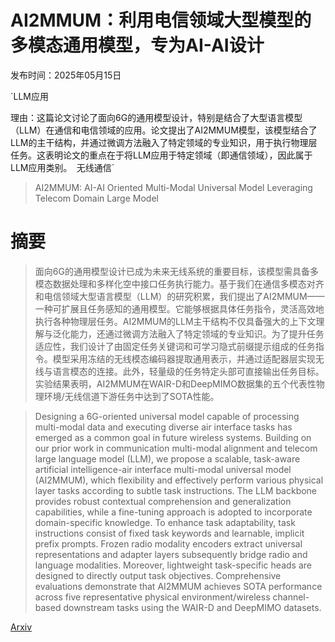 # AI2MMUM：利用电信领域大型模型的多模态通用模型，专为AI-AI设计

发布时间：2025年05月15日

`LLM应用

理由：这篇论文讨论了面向6G的通用模型设计，特别是结合了大型语言模型（LLM）在通信和电信领域的应用。论文提出了AI2MMUM模型，该模型结合了LLM的主干结构，并通过微调方法融入了特定领域的专业知识，用于执行物理层任务。这表明论文的重点在于将LLM应用于特定领域（即通信领域），因此属于LLM应用类别。` `无线通信`

> AI2MMUM: AI-AI Oriented Multi-Modal Universal Model Leveraging Telecom Domain Large Model

# 摘要

> 面向6G的通用模型设计已成为未来无线系统的重要目标，该模型需具备多模态数据处理和多样化空中接口任务执行能力。基于我们在通信多模态对齐和电信领域大型语言模型（LLM）的研究积累，我们提出了AI2MMUM——一种可扩展且任务感知的通用模型。它能够根据具体任务指令，灵活高效地执行各种物理层任务。AI2MMUM的LLM主干结构不仅具备强大的上下文理解与泛化能力，还通过微调方法融入了特定领域的专业知识。为了提升任务适应性，我们设计了由固定任务关键词和可学习隐式前缀提示组成的任务指令。模型采用冻结的无线模态编码器提取通用表示，并通过适配器层实现无线与语言模态的连接。此外，轻量级的任务特定头部可直接输出任务目标。实验结果表明，AI2MMUM在WAIR-D和DeepMIMO数据集的五个代表性物理环境/无线信道下游任务中达到了SOTA性能。

> Designing a 6G-oriented universal model capable of processing multi-modal data and executing diverse air interface tasks has emerged as a common goal in future wireless systems. Building on our prior work in communication multi-modal alignment and telecom large language model (LLM), we propose a scalable, task-aware artificial intelligence-air interface multi-modal universal model (AI2MMUM), which flexibility and effectively perform various physical layer tasks according to subtle task instructions. The LLM backbone provides robust contextual comprehension and generalization capabilities, while a fine-tuning approach is adopted to incorporate domain-specific knowledge. To enhance task adaptability, task instructions consist of fixed task keywords and learnable, implicit prefix prompts. Frozen radio modality encoders extract universal representations and adapter layers subsequently bridge radio and language modalities. Moreover, lightweight task-specific heads are designed to directly output task objectives. Comprehensive evaluations demonstrate that AI2MMUM achieves SOTA performance across five representative physical environment/wireless channel-based downstream tasks using the WAIR-D and DeepMIMO datasets.

[Arxiv](https://arxiv.org/abs/2505.10003)